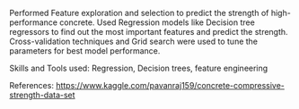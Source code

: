 Performed Feature exploration and selection to predict the strength of high-performance concrete. Used Regression models like Decision tree regressors to find out the most important features and predict the strength. Cross-validation techniques and Grid search were used to tune the parameters for best model performance.

Skills and Tools used:
Regression, Decision trees, feature engineering

References: https://www.kaggle.com/pavanraj159/concrete-compressive-strength-data-set
